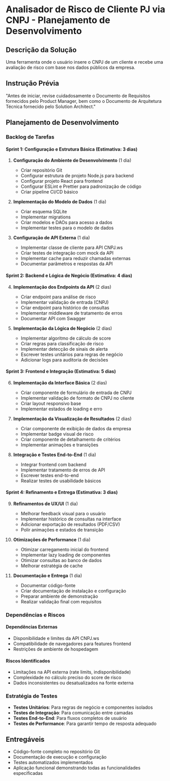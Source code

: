 # Analisador de Risco de Cliente PJ via CNPJ - Planejamento de Desenvolvimento

## Descrição da Solução
Uma ferramenta onde o usuário insere o CNPJ de um cliente e recebe uma avaliação de risco com base nos dados públicos da empresa.

## Instrução Prévia
"Antes de iniciar, revise cuidadosamente o Documento de Requisitos fornecidos pelo Product Manager, bem como o Documento de Arquitetura Técnica fornecido pelo Solution Architect."

## Planejamento de Desenvolvimento

### Backlog de Tarefas

#### Sprint 1: Configuração e Estrutura Básica (Estimativa: 3 dias)

1. **Configuração do Ambiente de Desenvolvimento** (1 dia)
   - Criar repositório Git
   - Configurar estrutura de projeto Node.js para backend
   - Configurar projeto React para frontend
   - Configurar ESLint e Prettier para padronização de código
   - Criar pipeline CI/CD básico

2. **Implementação do Modelo de Dados** (1 dia)
   - Criar esquema SQLite
   - Implementar migrations
   - Criar modelos e DAOs para acesso a dados
   - Implementar testes para o modelo de dados

3. **Configuração de API Externa** (1 dia)
   - Implementar classe de cliente para API CNPJ.ws
   - Criar testes de integração com mock da API
   - Implementar cache para reduzir chamadas externas
   - Documentar parâmetros e respostas da API

#### Sprint 2: Backend e Lógica de Negócio (Estimativa: 4 dias)

4. **Implementação dos Endpoints da API** (2 dias)
   - Criar endpoint para análise de risco
   - Implementar validação de entrada (CNPJ)
   - Criar endpoint para histórico de consultas
   - Implementar middleware de tratamento de erros
   - Documentar API com Swagger

5. **Implementação da Lógica de Negócio** (2 dias)
   - Implementar algoritmo de cálculo de score
   - Criar regras para classificação de risco
   - Implementar detecção de sinais de alerta
   - Escrever testes unitários para regras de negócio
   - Adicionar logs para auditoria de decisões

#### Sprint 3: Frontend e Integração (Estimativa: 5 dias)

6. **Implementação da Interface Básica** (2 dias)
   - Criar componente de formulário de entrada de CNPJ
   - Implementar validação de formato de CNPJ no cliente
   - Criar layout responsivo base
   - Implementar estados de loading e erro

7. **Implementação da Visualização de Resultados** (2 dias)
   - Criar componente de exibição de dados da empresa
   - Implementar badge visual de risco
   - Criar componente de detalhamento de critérios
   - Implementar animações e transições

8. **Integração e Testes End-to-End** (1 dia)
   - Integrar frontend com backend
   - Implementar tratamento de erros de API
   - Escrever testes end-to-end
   - Realizar testes de usabilidade básicos

#### Sprint 4: Refinamento e Entrega (Estimativa: 3 dias)

9. **Refinamentos de UX/UI** (1 dia)
   - Melhorar feedback visual para o usuário
   - Implementar histórico de consultas na interface
   - Adicionar exportação de resultados (PDF/CSV)
   - Polir animações e estados de transição

10. **Otimizações de Performance** (1 dia)
    - Otimizar carregamento inicial do frontend
    - Implementar lazy loading de componentes
    - Otimizar consultas ao banco de dados
    - Melhorar estratégia de cache

11. **Documentação e Entrega** (1 dia)
    - Documentar código-fonte
    - Criar documentação de instalação e configuração
    - Preparar ambiente de demonstração
    - Realizar validação final com requisitos

### Dependências e Riscos

#### Dependências Externas
- Disponibilidade e limites da API CNPJ.ws
- Compatibilidade de navegadores para features frontend
- Restrições de ambiente de hospedagem

#### Riscos Identificados
- Limitações na API externa (rate limits, indisponibilidade)
- Complexidade no cálculo preciso do score de risco
- Dados inconsistentes ou desatualizados na fonte externa

### Estratégia de Testes
- **Testes Unitários**: Para regras de negócio e componentes isolados
- **Testes de Integração**: Para comunicação entre camadas
- **Testes End-to-End**: Para fluxos completos de usuário
- **Testes de Performance**: Para garantir tempo de resposta adequado

## Entregáveis
- Código-fonte completo no repositório Git
- Documentação de execução e configuração
- Testes automatizados implementados
- Aplicação funcional demonstrando todas as funcionalidades especificadas